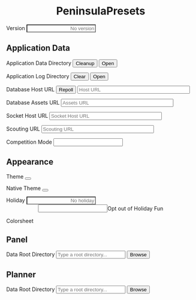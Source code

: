 <h1 align="center"><span style="color:var(--a);">Peninsula</span>Presets</h1>

<p>
    <span>Version</span>
    <span class="space"></span>
    <input class="val" id="version" placeholder="No version" style="background-color:transparent;text-align:right;">
</p>

## Application Data

<p>
    <span>Application Data Directory</span>
    <span class="space"></span>
    <button class="cmd normal" id="cleanup-app-data-dir">Cleanup</button>
    <button class="cmd normal" id="open-app-data-dir">Open<ion-icon name="open-outline"></ion-icon></button>
</p>
<p>
    <span>Application Log Directory</span>
    <span class="space"></span>
    <button class="cmd off" id="clear-app-log-dir">Clear</button>
    <button class="cmd normal" id="open-app-log-dir">Open<ion-icon name="open-outline"></ion-icon></button>
</p>
<p>
    <span>Database Host URL</span>
    <span class="space"></span>
    <button class="cmd normal" id="poll-db-host">Repoll</button>
    <input class="val" id="db-host" placeholder="Host URL" style="min-width:300px;color:var(--cy);">
</p>
<p>
    <span>Database Assets URL</span>
    <span class="space"></span>
    <input class="val" id="assets-host" placeholder="Assets URL" style="min-width:300px;color:var(--cy);">
</p>
<p>
    <span>Socket Host URL</span>
    <span class="space"></span>
    <input class="val" id="socket-host" placeholder="Socket Host URL" style="min-width:300px;color:var(--cy);">
</p>
<p>
    <span>Scouting URL</span>
    <span class="space"></span>
    <input class="val" id="scout-url" placeholder="Scouting URL" style="min-width:300px;color:var(--cy);">
</p>
<p>
    <span>Competition Mode</span>
    <span class="space"></span>
    <label class="switch">
        <input class="val" id="comp-mode">
        <span></span>
    </label>
</p>

## Appearance

<p>
    <span>Theme</span>
    <span class="space"></span>
    <button id="theme" class="normal"><div></div><ion-icon name="chevron-forward"></ion-icon></button>
</p>

<p>
    <span>Native Theme</span>
    <span class="space"></span>
    <button id="native-theme" class="normal"><div></div><ion-icon name="chevron-forward"></ion-icon></button>
</p>

<p>
    <span>Holiday</span>
    <span class="space"></span>
    <input class="val" id="holiday" placeholder="No holiday" style="background-color:transparent;color:var(--a);text-align:right;">
    <span style="display:flex;flex-direction:row;flex-wrap:nowrap;justify-content:center;align-items:center;align-content:center;">
        <label class="switch">
            <input class="val" id="holiday-opt">
            <span></span>
        </label>
        <span class="tooltip hov sx">Opt out of Holiday Fun</span>
    </span>
</p>

Colorsheet  

<div id="colorsheet"></div>

## Panel

<p>
    <span>Data Root Directory</span>
    <span class="space"></span>
    <label id="panel-root" class="pick-root">
        <input placeholder="Type a root directory..."></input>
        <button>Browse</button>
    </label>
</p>

## Planner

<p>
    <span>Data Root Directory</span>
    <span class="space"></span>
    <label id="planner-root" class="pick-root">
        <input placeholder="Type a root directory..."></input>
        <button>Browse</button>
    </label>
</p>
